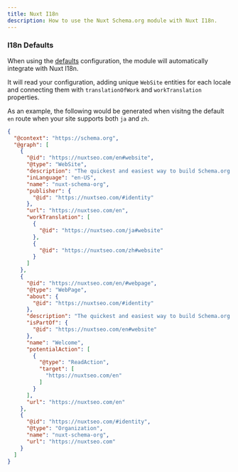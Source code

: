 ```yaml
---
title: Nuxt I18n
description: How to use the Nuxt Schema.org module with Nuxt I18n.
---
```


### I18n Defaults

When using the [defaults](/docs/schema-org/api/config#defaults) configuration, the module will automatically integrate with Nuxt I18n.

It will read your configuration, adding unique `WebSite` entities for each locale and connecting them with `translationOfWork`
and `workTranslation` properties.

As an example, the following would be generated when visitng the default `en` route when your site supports both `ja` and `zh`.

```json
{
  "@context": "https://schema.org",
  "@graph": [
    {
      "@id": "https://nuxtseo.com/en#website",
      "@type": "WebSite",
      "description": "The quickest and easiest way to build Schema.org graphs for Nuxt.",
      "inLanguage": "en-US",
      "name": "nuxt-schema-org",
      "publisher": {
        "@id": "https://nuxtseo.com/#identity"
      },
      "url": "https://nuxtseo.com/en",
      "workTranslation": [
        {
          "@id": "https://nuxtseo.com/ja#website"
        },
        {
          "@id": "https://nuxtseo.com/zh#website"
        }
      ]
    },
    {
      "@id": "https://nuxtseo.com/en/#webpage",
      "@type": "WebPage",
      "about": {
        "@id": "https://nuxtseo.com/#identity"
      },
      "description": "The quickest and easiest way to build Schema.org graphs for Nuxt.",
      "isPartOf": {
        "@id": "https://nuxtseo.com/en#website"
      },
      "name": "Welcome",
      "potentialAction": [
        {
          "@type": "ReadAction",
          "target": [
            "https://nuxtseo.com/en"
          ]
        }
      ],
      "url": "https://nuxtseo.com/en"
    },
    {
      "@id": "https://nuxtseo.com/#identity",
      "@type": "Organization",
      "name": "nuxt-schema-org",
      "url": "https://nuxtseo.com"
    }
  ]
}
```
